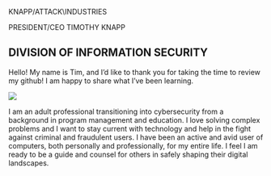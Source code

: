 KNAPP/ATTACK\INDUSTRIES	

PRESIDENT/CEO TIMOTHY KNAPP

DIVISION OF INFORMATION SECURITY
------------------------------------------------------------------------------------------------------------
Hello! My name is Tim, and I’d like to thank you for taking the time to review my github! I am happy to share what I’ve been learning.

<a href="https://linkedin.com/in/tkeveryday"><img src="https://img.shields.io/badge/-LinkedIn-0072b1?&style-for-the-badge&logo=linkedin&logoColor=white" /></a> 

I am an adult professional transitioning into cybersecurity from a  background in program management and education. I love solving complex problems and I want to stay current with technology and help in the fight against criminal and fraudulent users. I have been an active and avid user of computers, both personally and professionally, for my entire life. I feel I am ready to be a guide and counsel for others in safely shaping their digital landscapes.

